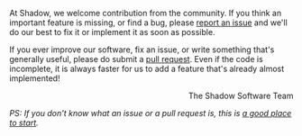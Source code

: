At Shadow, we welcome contribution from the community. If you think an important feature is missing, or find a bug, please [report an issue](https://github.com/shadow-robot/sr-ronex/issues?state=open) and we'll do our best to fix it or implement it as soon as possible.

If you ever improve our software, fix an issue, or write something that's generally useful, please do submit a [pull request](https://github.com/shadow-robot/sr-ronex/pulls). Even if the code is incomplete, it is always faster for us to add a feature that's already almost implemented!

<p align="right">The Shadow Software Team</p>

*PS: If you don't know what an issue or a pull request is, this is [a good place to start](https://guides.github.com/activities/contributing-to-open-source/#contributing).*

